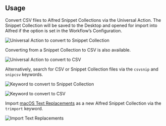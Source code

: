 ## Usage

Convert CSV files to Alfred Snippet Collections via the Universal Action. The Snippet Collection will be saved to the Desktop and opened for import into Alfred if the option is set in the Workflow’s Configuration.

![Universal Action to convert to Snippet Collection](images/uafromcsv.png)

Converting from a Snippet Collection to CSV is also available.

![Universal Action to convert to CSV](images/uafromcollection.png)

Alternatively, search for CSV or Snippet Collection files via the `csvsnip` and `snipcsv` keywords.

![Keyword to convert to Snippet Collection](images/keywordfromcsv.png)

![Keyword to convert to CSV](images/keywordfromcollection.png)

Import [macOS Text Replacements](https://support.apple.com/en-gb/guide/mac-help/mh35735/mac) as a new Alfred Snippet Collection via the `trimport` keyword.

![Import Text Replacements](images/trimport.png)
